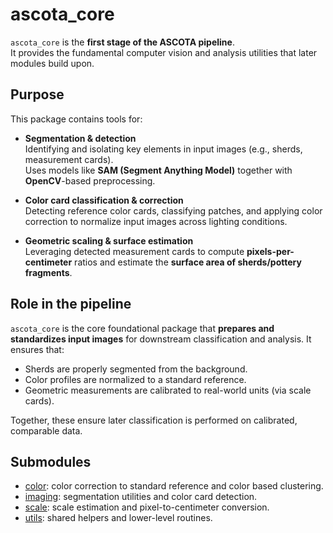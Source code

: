 # ascota_core

`ascota_core` is the **first stage of the ASCOTA pipeline**.  
It provides the fundamental computer vision and analysis utilities that later
modules build upon.

## Purpose

This package contains tools for:

- **Segmentation & detection**  
  Identifying and isolating key elements in input images (e.g., sherds, measurement cards).  
  Uses models like **SAM (Segment Anything Model)** together with **OpenCV**-based
  preprocessing.

- **Color card classification & correction**  
  Detecting reference color cards, classifying patches, and applying
  color correction to normalize input images across lighting conditions.

- **Geometric scaling & surface estimation**  
  Leveraging detected measurement cards to compute **pixels-per-centimeter**
  ratios and estimate the **surface area of sherds/pottery fragments**.

## Role in the pipeline

`ascota_core` is the core foundational package that **prepares and standardizes
input images** for downstream classification and analysis. It ensures that:
- Sherds are properly segmented from the background.
- Color profiles are normalized to a standard reference.
- Geometric measurements are calibrated to real-world units (via scale cards).

Together, these ensure later classification is performed on calibrated, comparable data.

## Submodules

- [color](color.md): color correction to standard reference and color based clustering.  
- [imaging](imaging.md): segmentation utilities and color card detection.  
- [scale](scale.md): scale estimation and pixel-to-centimeter conversion.  
- [utils](utils.md): shared helpers and lower-level routines.

